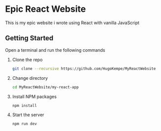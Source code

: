 # Epic React Website

This is my epic website i wrote using React with vanilla JavaScript

## Getting Started

Open a terminal and run the following commands

1. Clone the repo
    ```sh
    git clone --recursive https://github.com/HugoKempe/MyReactWebsite
    ```
1. Change directory
    ```sh
    cd MyReactWebsite/my-react-app
    ```
2. Install NPM packages
    ```sh
    npm install
    ```
3. Start the server
    ```
    npm run dev
    ```